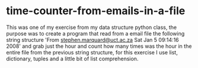 # time-counter-from-emails-in-a-file
This was one of my exercise from my data structure python class, the purpose was to create a program that read from a email file the following string structure 'From stephen.marquard@uct.ac.za Sat Jan  5 09:14:16 2008' and grab just the hour and count how many times was the hour in the entire file from the previous string structure, for this exercise I use list, dictionary, tuples and a little bit of list comprehension.
